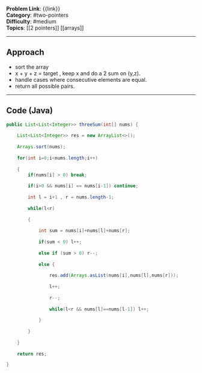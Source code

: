 
**Problem Link**: {{link}}  
**Category**: #two-pointers  
**Difficulty**: #medium   
**Topics**: [[2 pointers]]  [[arrays]]

---

## Approach

- sort the array
- x + y + z = target , keep x and do a 2 sum on (y,z).
- handle cases where consecutive elements are equal.
- return all possible pairs.

---

## Code (Java)

```java
public List<List<Integer>> threeSum(int[] nums) {
	
	List<List<Integer>> res = new ArrayList<>();
	
	Arrays.sort(nums);
	
	for(int i=0;i<nums.length;i++)
	
	{
		if(nums[i] > 0) break;
		
		if(i>0 && nums[i] == nums[i-1]) continue;
		
		int l = i+1 , r = nums.length-1;
		
		while(l<r)
		
		{
		
			int sum = nums[i]+nums[l]+nums[r];
			
			if(sum < 0) l++;
			
			else if (sum > 0) r--;
			
			else {
			
				res.add(Arrays.asList(nums[i],nums[l],nums[r]));
				
				l++;
				
				r--;
				
				while(l<r && nums[l]==nums[l-1]) l++;
			
			}
		
		}
		
	}
	
	return res;

}

```


